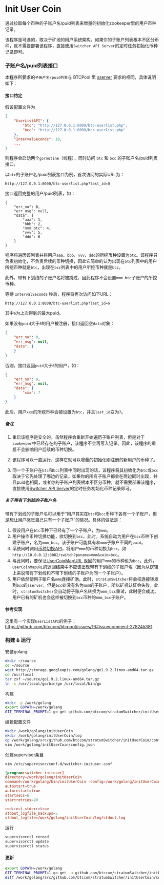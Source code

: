 # Init User Coin

通过拉取每个币种的子账户名/puid列表来增量的初始化zookeeper里的用户币种记录。

该程序是可选的，取决于矿池的用户系统架构。如果你的子账户列表根本不区分币种，就不需要部署该程序，直接使用`Switcher API Server`的定时任务初始化币种记录即可。

### 子账户名/puid列表接口

本程序所要求的`子账户名/puid列表`与 BTCPool 里 [sserver](https://github.com/btccom/btcpool/blob/master/src/sserver/sserver.cfg) 要求的相同，具体说明如下：

#### 接口约定

假设配置文件为
```json
{
    "UserListAPI": {
        "btc": "http://127.0.0.1:8000/btc-userlist.php",
        "bcc": "http://127.0.0.1:8000/bcc-userlist.php"
    },
    "IntervalSeconds": 10,
    ...
}
```

则程序会启动两个`goroutine`（线程），同时访问 `btc` 和 `bcc` 的子账户名/puid列表接口。

以`btc`的子账户名/puid列表接口为例，首次访问的实际URL为：
```
http://127.0.0.1:8000/btc-userlist.php?last_id=0
```
接口返回完整的用户/puid列表，如：
```
{
    "err_no": 0,
    "err_msg": null,
    "data": {
        "aaa": 1,
        "bbb": 2,
        "mmm_btc": 4,
        "vvv": 5,
        "ddd": 6
    }
}
```
程序将遍历该列表并将用户`aaa`、`bbb`、`vvv`、`ddd`的所挖币种设置为`btc`。该程序只负责初始化，不负责后续的币种切换，因此它简单的认为出现在`btc`列表中的用户所挖币种就是`btc`，出现在`bcc`列表中的用户所挖币种就是`bcc`。

此外，带有下划线的子账户名将被跳过，因此程序不会设置`mmm_btc`子账户的所挖币种。

等待 `IntervalSeconds` 秒后，程序将再次访问如下URL：
```
http://127.0.0.1:8000/btc-userlist.php?last_id=6
```
其中`6`为上次得到的最大puid。

如果没有`puid`大于`6`的用户被注册，接口返回空`data`对象：
```json
{
    "err_no": 0,
    "err_msg": null,
    "data": {
    }
}
```
否则，接口返回`puid`大于`6`的用户，如：
```json
{
    "err_no": 0,
    "err_msg": null,
    "data": {
        "xxx": 7
    }
}
```
此后，用户`xxx`的所挖币种会被设置为`btc`，并且`last_id`变为`7`。

##### 备注

1. 重启该程序是安全的。虽然程序会重新开始遍历子账户列表，但是对于`zookeeper`中已经存在的子账户，该程序不会再写入记录。因此，该程序的重启不会影响用户后续的币种切换。

2. 该程序可以一直运行，这样它就可以增量的初始化刚注册的新用户的币种了。

3. 同一个子账户在`btc`和`bcc`列表中同时出现的话，该程序将其初始化为`btc`或`bcc`取决于它先处理了哪边的记录。如果你的所有子账户都会在两边同时出现，并且puid也相同，或者你的子账户列表根本不区分币种，就不需要部署该程序，直接使用[Switcher API Server](../switcherAPIServer#定时任务)的定时任务初始化币种记录即可。

##### 关于带有下划线的子账户名

带有下划线的子账户名可以用于“用户其实在`btc`和`bcc`币种下各有一个子账户，但是想让用户感觉自己只有一个子账户”的情况。具体的做法是：

1. 假设用户在`btc`币种下已经有了一个子账户，为`mmm`。
2. 用户操作币种切换功能，欲切换到`bcc`。此时，系统自动为用户在`bcc`币种下创建子账户，名为`mmm_bcc`。该子账户可能具有和`mmm`子账户不同的`puid`。
3. 系统同时调用[币种切换API](../switcherAPIServer#单用户切换)，将用户`mmm`的币种切换为`bcc`，如`http://10.0.0.12:8082/switch?puname=mmm&coin=bcc`。
4. 与此同时，要保证[UserCoinMapURL](../switcherAPIServer#接口约定) 返回的用户`mmm`的币种也为`bcc`。此外，`UserCoinMapURL`的返回结果中不应该出现带有下划线的子账户名（因为从逻辑上来说带有下划线和不带下划线的子账户为同一个子账户）。
5. 用户依然使用子账户名`mmm`连接矿池。此时，`stratumSwitcher`将会把连接转发到`bcc`的`sserver`。但是`bcc`处没有名为`mmm`的子账户，所以矿机认证会失败。此时，`stratumSwitcher`会自动将子账户名转换为`mmm_bcc`重试，此时便会成功。用户已有的矿机也会这样被切换到`bcc`币种的`mmm_bcc`子账户。

#### 参考实现

这里有一个实现`UserListAPI`的例子：https://github.com/btccom/btcpool/issues/16#issuecomment-278245381

### 构建 & 运行

安装golang

```bash
mkdir ~/source
cd ~/source
wget http://storage.googleapis.com/golang/go1.9.2.linux-amd64.tar.gz
cd /usr/local
tar zxf ~/source/go1.9.2.linux-amd64.tar.gz
ln -s /usr/local/go/bin/go /usr/local/bin/go
```

构建

```bash
mkdir -p /work/golang
export GOPATH=/work/golang
GIT_TERMINAL_PROMPT=1 go get github.com/btccom/stratumSwitcher/initUserCoin
```

编辑配置文件

```bash
mkdir /work/golang/initUserCoin
mkdir /work/golang/initUserCoin/log
cp /work/golang/src/github.com/btccom/stratumSwitcher/initUserCoin/config.default.json /work/golang/initUserCoin/config.json
vim /work/golang/initUserCoin/config.json
```

创建supervisor条目

```bash
vim /etc/supervisor/conf.d/switcher-inituser.conf
```

```conf
[program:switcher-inituser]
directory=/work/golang/initUserCoin
command=/work/golang/bin/initUserCoin -config=/work/golang/initUserCoin/config.json -log_dir=/work/golang/initUserCoin/log -v 2
autostart=true
autorestart=true
startsecs=6
startretries=20

redirect_stderr=true
stdout_logfile_backups=5
stdout_logfile=/work/golang/initUserCoin/log/stdout.log
```

运行

```bash
supervisorctl reread
supervisorctl update
supervisorctl status
```

#### 更新

```bash
export GOPATH=/work/golang
GIT_TERMINAL_PROMPT=1 go get -u github.com/btccom/stratumSwitcher/initUserCoin
diff /work/golang/src/github.com/btccom/stratumSwitcher/initUserCoin/config.default.json /work/golang/initUserCoin/config.json
```
